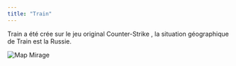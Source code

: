 ```yaml
---
title: "Train"
---
```


Train a été crée sur le jeu original Counter-Strike , la situation géographique de Train est la Russie.

![Map Mirage](/img/map_train.png)